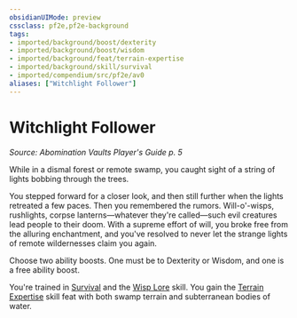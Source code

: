 ```yaml
---
obsidianUIMode: preview
cssclass: pf2e,pf2e-background
tags:
- imported/background/boost/dexterity
- imported/background/boost/wisdom
- imported/background/feat/terrain-expertise
- imported/background/skill/survival
- imported/compendium/src/pf2e/av0
aliases: ["Witchlight Follower"]
---
```

# Witchlight Follower
*Source: Abomination Vaults Player's Guide p. 5*  

While in a dismal forest or remote swamp, you caught sight of a string of lights bobbing through the trees.

You stepped forward for a closer look, and then still further when the lights retreated a few paces. Then you remembered the rumors. Will-o'-wisps, rushlights, corpse lanterns—whatever they're called—such evil creatures lead people to their doom. With a supreme effort of will, you broke free from the alluring enchantment, and you've resolved to never let the strange lights of remote wildernesses claim you again.

Choose two ability boosts. One must be to Dexterity or Wisdom, and one is a free ability boost.

You're trained in [Survival](../../skills.md#Survival) and the [Wisp Lore](../../skills.md#Lore) skill. You gain the [Terrain Expertise](../../feats/terrain-expertise.md) skill feat with both swamp terrain and subterranean bodies of water.
